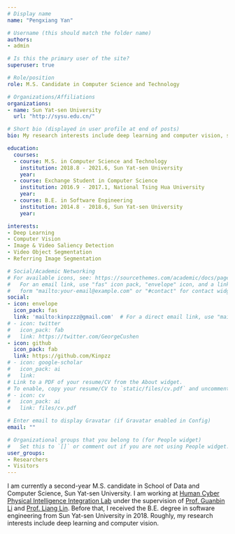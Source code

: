 ```yaml
---
# Display name
name: "Pengxiang Yan"

# Username (this should match the folder name)
authors:
- admin

# Is this the primary user of the site?
superuser: true

# Role/position
role: M.S. Candidate in Computer Science and Technology

# Organizations/Affiliations
organizations:
- name: Sun Yat-sen University
  url: "http://sysu.edu.cn/"

# Short bio (displayed in user profile at end of posts)
bio: My research interests include deep learning and computer vision, such as segmentation, saliency detection, video analysis, and semi-supervised learning. 

education:
  courses:
  - course: M.S. in Computer Science and Technology
    institution: 2018.8 - 2021.6, Sun Yat-sen University
    year: 
  - course: Exchange Student in Computer Science
    institution: 2016.9 - 2017.1, National Tsing Hua University
    year: 
  - course: B.E. in Software Engineering
    institution: 2014.8 - 2018.6, Sun Yat-sen University
    year: 

interests:
- Deep Learning
- Computer Vision
- Image & Video Saliency Detection
- Video Object Segmentation
- Referring Image Segmentation

# Social/Academic Networking
# For available icons, see: https://sourcethemes.com/academic/docs/page-builder/#icons
#   For an email link, use "fas" icon pack, "envelope" icon, and a link in the
#   form "mailto:your-email@example.com" or "#contact" for contact widget.
social:
- icon: envelope
  icon_pack: fas
  link: 'mailto:kinpzzz@gmail.com'  # For a direct email link, use "mailto:test@example.org".
# - icon: twitter
#   icon_pack: fab
#   link: https://twitter.com/GeorgeCushen
- icon: github
  icon_pack: fab
  link: https://github.com/Kinpzz
# - icon: google-scholar
#   icon_pack: ai
#   link: 
# Link to a PDF of your resume/CV from the About widget.
# To enable, copy your resume/CV to `static/files/cv.pdf` and uncomment the lines below.
# - icon: cv
#   icon_pack: ai
#   link: files/cv.pdf

# Enter email to display Gravatar (if Gravatar enabled in Config)
email: ""

# Organizational groups that you belong to (for People widget)
#   Set this to `[]` or comment out if you are not using People widget.
user_groups:
- Researchers
- Visitors
---
```


I am currently a second-year M.S. candidate in School of Data and Computer Science, Sun Yat-sen University. I am working at [Human Cyber Physical Intelligence Integration Lab](http://sysu-hcp.net/) under the supervision of [Prof. Guanbin Li](http://guanbinli.com/) and [Prof. Liang Lin](http://linliang.net/). Before that, I received the B.E. degree in software engineering from Sun Yat-sen University in 2018. Roughly, my research interests include deep learning and computer vision.